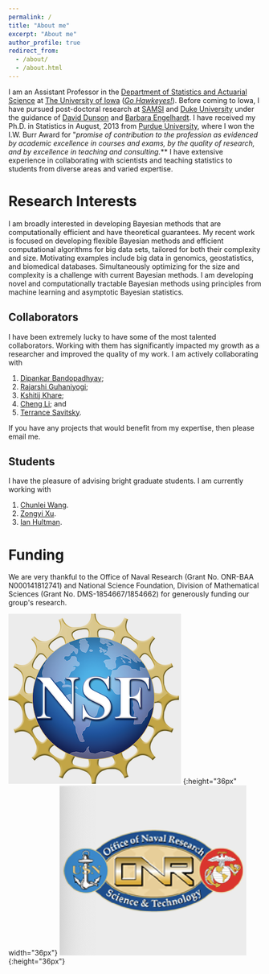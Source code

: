 ```yaml
---
permalink: /
title: "About me"
excerpt: "About me"
author_profile: true
redirect_from: 
  - /about/
  - /about.html
---
```


I am an Assistant Professor in the [Department of Statistics and Actuarial Science](https://stat.uiowa.edu/) at [The University of Iowa](https://uiowa.edu/) ([*Go Hawkeyes!*](https://hawkeyesports.com/)). Before coming to Iowa, I have pursued post-doctoral research at [SAMSI](www.samsi.info) and [Duke University](https://stat.duke.edu) under the guidance of [David Dunson](https://en.wikipedia.org/wiki/David_Dunson) and [Barbara Engelhardt](https://www.cs.princeton.edu/people/profile/bee). I have received my Ph.D. in Statistics in August, 2013 from [Purdue University](https://www.stat.purdue.edu/), where I won the I.W. Burr Award for "*promise of contribution to the profession as evidenced by academic excellence in courses and exams, by the quality of research, and by excellence in teaching and consulting.*** I have extensive experience in collaborating with scientists and teaching statistics to students from diverse areas and varied expertise.

Research Interests
======
I am broadly interested in developing Bayesian methods that are computationally efficient and have theoretical guarantees. My recent work is focused on developing flexible Bayesian methods and efficient computational algorithms for big data sets, tailored for both their complexity and size. Motivating examples include big data in genomics, geostatistics, and biomedical databases. Simultaneously optimizing for the size and complexity is a challenge with current Bayesian methods. I am developing novel and computationally tractable Bayesian methods using principles from machine learning and asymptotic Bayesian statistics. 

Collaborators
------

I have been extremely lucky to have some of the most talented collaborators. Working with them has significantly impacted my growth as a researcher and improved the quality of my work. I am actively collaborating with 

1. [Dipankar Bandopadhyay](https://www.people.vcu.edu/~dbandyop/);
1. [Rajarshi Guhaniyogi](https://users.soe.ucsc.edu/~rajguhaniyogi/);
1. [Kshitij Khare](http://users.stat.ufl.edu/~kdkhare/);
1. [Cheng Li](http://blog.nus.edu.sg/stalic/); and
1. [Terrance Savitsky](https://www.bls.gov/osmr/contact.htm).

If you have any projects that would benefit from my expertise, then please email me. 

Students
------

I have the pleasure of advising bright graduate students. I am currently working with 

1. [Chunlei Wang](https://stat.uiowa.edu).
1. [Zongyi Xu](https://stat.uiowa.edu).
2. [Ian Hultman](https://stat.uiowa.edu).


Funding
======
We are very thankful to the Office of Naval Research (Grant No. ONR-BAA N000141812741) and National Science Foundation, Division of Mathematical Sciences (Grant No. DMS-1854667/1854662) for generously funding our group's research.

![](/images/nsf.png) {:height="36px" width="36px"}  ![](/images/onr.png) {:height="36px"}

